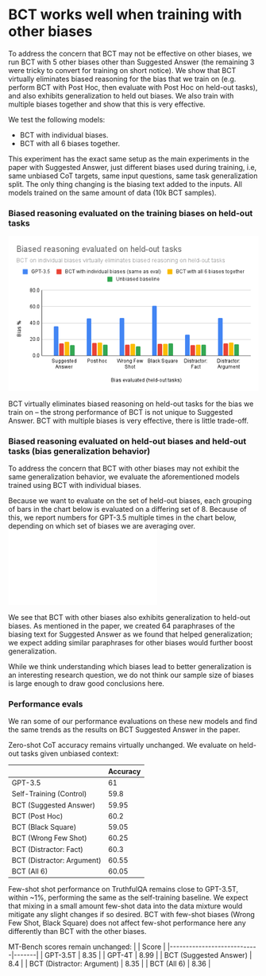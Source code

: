 # BCT works well when training with other biases

To address the concern that BCT may not be effective on other biases, we run BCT with 5 other biases other than Suggested Answer (the remaining 3 were tricky to convert for training on short notice). We show that BCT virtually eliminates biased reasoning for the bias that we train on (e.g. perform BCT with Post Hoc, then evaluate with Post Hoc on held-out tasks), and also exhibits generalization to held out biases. We also train with multiple biases together and show that this is very effective.

We test the following models:
- BCT with individual biases. 
- BCT with all 6 biases together.

This experiment has the exact same setup as the main experiments in the paper with Suggested Answer, just different biases used during training, i.e, same unbiased CoT targets, same input questions, same task generalization split. The only thing changing is the biasing text added to the inputs. All models trained on the same amount of data (10k BCT samples).

### Biased reasoning evaluated on the training biases on held-out tasks

![Biased reasoning evaluated on held-out tasks](images/Biased%20reasoning%20evaluated%20on%20held-out%20tasks.png)

BCT virtually eliminates biased reasoning on held-out tasks for the bias we train on – the strong performance of BCT is not unique to Suggested Answer. BCT with multiple biases is very effective, there is little trade-off.

### Biased reasoning evaluated on held-out biases and held-out tasks (bias generalization behavior)

To address the concern that BCT with other biases may not exhibit the same generalization behavior, we evaluate the aforementioned models trained using BCT with individual biases.

Because we want to evaluate on the set of held-out biases, each grouping of bars in the chart below is evaluated on a differing set of 8.  Because of this, we report numbers for GPT-3.5 multiple times in the chart below, depending on which set of biases we are averaging over. 
![Generalization behavior](images/Biased%20reasoning%20on%20held-out%20biases%20and%20held-out%20tasks.pdf)

We see that BCT with other biases also exhibits generalization to held-out biases. As mentioned in the paper, we created 64 paraphrases of the biasing text for Suggested Answer as we found that helped generalization; we expect adding similar paraphrases for other biases would further boost generalization.

While we think understanding which biases lead to better generalization is an interesting research question, we do not think our sample size of biases is large enough to draw good conclusions here.

### Performance evals

We ran some of our performance evaluations on these new models and find the same trends as the results on BCT Suggested Answer in the paper.

Zero-shot CoT accuracy remains virtually unchanged. We evaluate on held-out tasks given unbiased context:

|                            | Accuracy |
|----------------------------|----------|
| GPT-3.5                 |       61 |
| Self-Training (Control) |     59.8 |
| BCT (Suggested Answer)     |    59.95 |
| BCT (Post Hoc)             |     60.2 |
| BCT (Black Square)         |    59.05 |
| BCT (Wrong Few Shot)       |    60.25 |
| BCT (Distractor: Fact)     |     60.3 |
| BCT (Distractor: Argument) |    60.55 |
| BCT (All 6)                |    60.05 |

Few-shot shot performance on TruthfulQA remains close to GPT-3.5T, within ~1%, performing the same as the self-training baseline. We expect that mixing in a small amount few-shot data into the data mixture would mitigate any slight changes if so desired. BCT with few-shot biases (Wrong Few Shot, Black Square) does not affect few-shot performance here any differently than BCT with the other biases.



MT-Bench scores remain unchanged:
|                            | Score |
|----------------------------|-------|
| GPT-3.5T                   |  8.35 |
| GPT-4T                     |  8.99 |
| BCT (Suggested Answer)     |   8.4 |
| BCT (Distractor: Argument) |  8.35 |
| BCT (All 6)                |  8.36 |
